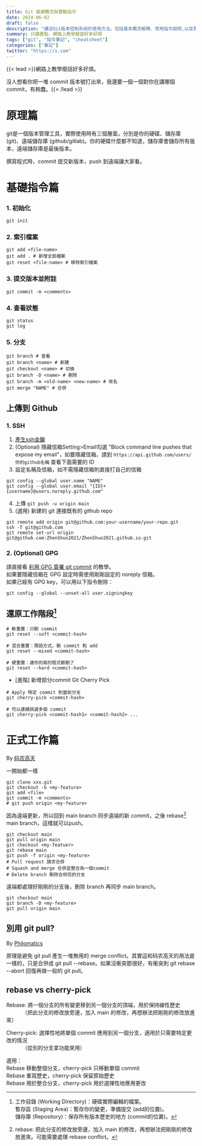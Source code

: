```yaml
---
title: Git 基礎概念與實戰指令
date: 2024-06-02
draft: false
description: "講述Git版本控制系統的使用方法。包括基本概念解釋、常用指令說明,以及實際工作中的應用技巧。適合各階段的開發者參考,有助於提高專案管理效率。文章剔除了冗長的版本號列舉,直接聚焦於實用知識點。"
summary: 只講重點，網路上教學廢話好多好煩
tags: ["git", "指令筆記", "cheatsheet"]
categories: ["筆記"]
twitter: "https://x.com"
---
```


{{< lead >}}網路上教學廢話好多好煩。

沒人想看你把一堆 commit 版本號打出來，我還要一個一個對你在講哪個 commit，有夠蠢。{{< /lead >}}

# 原理篇
git是一個版本管理工具，實際使用時有三個層面，分別是你的硬碟、儲存庫 (git)、遠端儲存庫 (github/gitlab)。你的硬碟什麼都不知道，儲存庫會儲存所有版本，遠端儲存庫是最後版本。

撰寫程式時，commit 提交新版本，push 到遠端讓大家看。

# 基礎指令篇
### 1. 初始化
```
git init
```
### 2. 索引檔案
```
git add <file-name>
git add . # 新增全部檔案
git reset <file-name> # 移除索引檔案
```
### 3. 提交版本並附註 
```
git commit -m <comments>
```
### 4. 查看狀態 
```
git status
git log
```
### 5. 分支
```
git branch # 查看
git branch <name> # 新建
git checkout <name> # 切換
git branch -D <name> # 刪除
git branch -m <old-name> <new-name> # 改名
git merge "NAME" # 合併
```


## 上傳到 Github
### 1. SSH

1. [產生ssh金鑰](https://docs.github.com/en/authentication/connecting-to-github-with-ssh/generating-a-new-ssh-key-and-adding-it-to-the-ssh-agent#generating-a-new-ssh-key)
2. (Optional) 隱藏信箱Setting>Email勾選 "Block command line pushes that expose my email"，如要隱藏信箱，請到 `https://api.github.com/users/你的github名稱` 查看下面需要的 ID
3. 設定名稱及信箱，如不需隱藏信箱則直接打自己的信箱
``` git
git config --global user.name "NAME"
git config --global user.email "{ID}+{username}@users.noreply.github.com"
```
4. 上傳 `git push -u origin main`
5. (選用) 新建的 git 連接既有的 github repo
```
git remote add origin git@github.com:your-username/your-repo.git
ssh -T git@github.com
git remote set-url origin git@github.com:ZhenShuo2021/ZhenShuo2021.github.io.git
```

### 2. (Optional) GPG
請直接看 [利用 GPG 簽署 git commit](https://blog.puckwang.com/posts/2019/sign_git_commit_with_gpg/) 的教學。  
如果要隱藏信箱在 GPG 設定時需使用剛剛設定的 noreply 信箱。  
如果已經有 GPG key，可以用以下指令刪除：
```
git config --global --unset-all user.signingkey
```



## 還原工作階段[^2]
```
# 軟重置：只刪 commit
git reset --soft <commit-hash>

# 混合重置：預設方式，刪 commit 和 add
git reset --mixed <commit-hash>

# 硬重置：連你的寫的程式都刪了
git reset --hard <commit-hash>
```

[^2]: 工作目錄 (Working Directory)：硬碟實際編輯的檔案。  
暫存區 (Staging Area)：暫存你的變更，準備提交 (add的位置)。  
儲存庫 (Repository)：保存所有版本歷史的地方 (commit的位置)。

- [進階] 新增部分commit
Git Cherry Pick
```
# Apply 特定 commit 到當前分支
git cherry-pick <commit-hash>

# 可以連續挑選多個 commit 
git cherry-pick <commit-hash1> <commit-hash2> ...
```

# 正式工作篇
By [码农高天](https://www.youtube.com/watch?v=uj8hjLyEBmU)

一開始都一樣
```
git clone xxx.git
git checkout -b <my-feature>
git add <file>
git commit -m <comments>
# git push origin <my-feature>
```

因為遠端更新，所以回到 main branch 同步遠端的新 commit，之後 rebase[^1] main branch，這樣就可以push。

[^1]: rebase: 把此分支的修改放旁邊，加入 main 的修改，再想辦法把剛剛的修改放進來。可能需要處理 rebase conflict。
```
git checkout main
git pull origin main
git checkout <my-featuer>
git rebase main
git push -f origin <my-feature>
# Pull request 請求合併
# Squash and merge 合併並整合為一個commit
# Delete branch 刪除合併完的分支
```

遠端都處理好剛剛的分支後，刪除 branch 再同步 main branch。
```
git checkout main
git branch -D <my-feature>
git pull origin main
```

## 別用 git pull?
By [Philomatics](https://www.youtube.com/watch?v=xN1-2p06Urc)

原理是避免 git pull 產生一堆無用的 merge conflict。其實這和码农高天的用法是一樣的，只是合併成 git pull --rebase。如果沒衝突那很好，有衝突則 git rebase --abort 回復再做一般的 git pull。

## rebase vs cherry-pick
Rebase: 將一個分支的所有變更移到另一個分支的頂端，用於保持線性歷史  
&emsp;&emsp;&emsp;（把此分支的修改放旁邊，加入 main 的修改，再想辦法把剛剛的修改放進來） 

Cherry-pick: 選擇性地將單個 commit 應用到另一個分支，適用於只需要特定更改的情況  
&emsp;&emsp;&emsp;（從別的分支拿功能來用）

選用：  
Rebase 移動整個分支，cherry-pick 只移動單個 commit  
Rebase 重寫歷史，cherry-pick 保留原始歷史  
Rebase 用於整合分支，cherry-pick 用於選擇性地應用更改  
